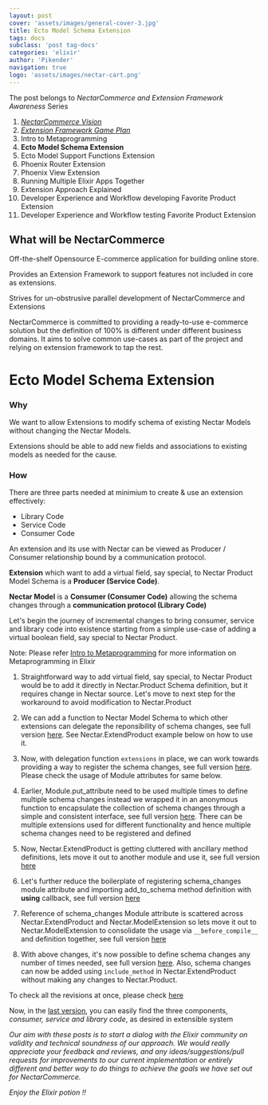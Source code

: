 ```yaml
---
layout: post
cover: 'assets/images/general-cover-3.jpg'
title: Ecto Model Schema Extension
tags: docs
subclass: 'post tag-docs'
categories: 'elixir'
author: 'Pikender'
navigation: true
logo: 'assets/images/nectar-cart.png'
---
```


>
The post belongs to _NectarCommerce and Extension Framework Awareness_ Series
>
1. _[NectarCommerce Vision](http://vinsol.com/blog/2016/04/08/nectarcommerce-vision/)_
1. _[Extension Framework Game Plan](http://vinsol.com/blog/2016/04/12/extension-framework-game-plan/)_
1. Intro to Metaprogramming
1. **Ecto Model Schema Extension**
1. Ecto Model Support Functions Extension
1. Phoenix Router Extension
1. Phoenix View Extension
1. Running Multiple Elixir Apps Together
1. Extension Approach Explained
1. Developer Experience and Workflow developing Favorite Product Extension
1. Developer Experience and Workflow testing Favorite Product Extension


## What will be NectarCommerce

>
Off-the-shelf Opensource E-commerce application for building online store.
>
Provides an Extension Framework to support features not included in core as extensions.
>
Strives for un-obstrusive parallel development of NectarCommerce and Extensions

NectarCommerce is committed to providing a ready-to-use e-commerce solution but the definition of 100% is different under different business domains. It aims to solve common use-cases as part of the project and relying on extension framework to tap the rest.

# Ecto Model Schema Extension

### Why

We want to allow Extensions to modify schema of existing Nectar Models without changing the Nectar Models.

Extensions should be able to add new fields and associations to existing models as needed for the cause.

### How

There are three parts needed at minimium to create & use an extension effectively:

- Library Code
- Service Code
- Consumer Code

An extension and its use with Nectar can be viewed as Producer / Consumer relationship bound by a communication protocol.

**Extension** which want to add a virtual field, say special, to Nectar Product Model Schema is a **Producer (Service Code)**.

**Nectar Model** is a **Consumer (Consumer Code)** allowing the schema changes through a **communication protocol (Library Code)**

Let's begin the journey of incremental changes to bring consumer, service and library code into existence starting from a simple use-case of adding a virtual boolean field, say special to Nectar Product.

>
Note: Please refer [Intro to Metaprogramming]() for more information on Metaprogramming in Elixir

1.  Straightforward way to add virtual field, say special, to Nectar Product would be to add it directly in Nectar.Product Schema definition, but it requires change in Nectar source. Let's move to next step for the workaround to avoid modification to Nectar.Product

    <script src="https://gist.github.com/pikender/f58b2208ae8951c7b13214bf320e8ec1/2faba2e7a14bb77cceec769ef676fd439244878d.js"></script>

    <script src="https://gist.github.com/pikender/bf89a77d2ed7c684dd0258d88e777cc0.js"></script>

1.  We can add a function to Nectar Model Schema to which other extensions can delegate the reponsibility of schema changes, see full version [here](https://gist.github.com/pikender/f58b2208ae8951c7b13214bf320e8ec1/5f4ada57be942f8dce713cf4c6c0d6761a7632a0). See Nectar.ExtendProduct example below on how to use it.

    <script src="https://gist.github.com/pikender/cb43c04937fbb95b289bfa43d8dfab08/867502fb2218c41b6495bf318fab527a8a185193.js"></script>

    <script src="https://gist.github.com/pikender/bf89a77d2ed7c684dd0258d88e777cc0.js"></script>

1.  Now, with delegation function `extensions` in place, we can work towards providing a way to register the schema changes, see full version [here](https://gist.github.com/pikender/f58b2208ae8951c7b13214bf320e8ec1/d2b931acb891d74014d2c5f6a1996f69c222e01c). Please check the usage of Module attributes for same below.

    <script src="https://gist.github.com/pikender/cb43c04937fbb95b289bfa43d8dfab08/51619c29cf3a741c85b64e8e6e6ee254457393c5.js"></script>

    <script src="https://gist.github.com/pikender/bf89a77d2ed7c684dd0258d88e777cc0.js"></script>

1.  Earlier, Module.put_attribute need to be used multiple times to define multiple schema changes instead we wrapped it in an anonymous function to encapsulate the collection of schema changes through a simple and consistent interface, see full version [here](https://gist.github.com/pikender/f58b2208ae8951c7b13214bf320e8ec1/3312acebeb9edec66e61da2ad447f7b18d5a9c8e). There can be multiple extensions used for different functionality and hence multiple schema changes need to be registered and defined

    <script src="https://gist.github.com/pikender/cb43c04937fbb95b289bfa43d8dfab08/a1390db765a519334926834da392db90b70a2e84.js"></script>

    <script src="https://gist.github.com/pikender/bf89a77d2ed7c684dd0258d88e777cc0.js"></script>

1.  Now, Nectar.ExtendProduct is getting cluttered with ancillary method definitions, lets move it out to another module and use it, see full version [here](https://gist.github.com/pikender/f58b2208ae8951c7b13214bf320e8ec1/4d3d831a6541e1e0c8ffeca4bbf44fbff579da35)

    <script src="https://gist.github.com/pikender/cb43c04937fbb95b289bfa43d8dfab08/3323216f040a457e2a23dab6715be545dfa001e6.js"></script>

    <script src="https://gist.github.com/pikender/bf89a77d2ed7c684dd0258d88e777cc0.js"></script>

1.  Let's further reduce the boilerplate of registering schema_changes module attribute and importing add_to_schema method definition with __using__ callback, see full version [here](https://gist.github.com/pikender/f58b2208ae8951c7b13214bf320e8ec1/3e16ffe09593e53a8ca598df821dd260f92c4856)

    <script src="https://gist.github.com/pikender/cb43c04937fbb95b289bfa43d8dfab08/bce26efc97a14745007ed06a2bf29c52e95965af.js"></script>

    <script src="https://gist.github.com/pikender/bf89a77d2ed7c684dd0258d88e777cc0.js"></script>

1.  Reference of schema_changes Module attribute is scattered across Nectar.ExtendProduct and Nectar.ModelExtension so lets move it out to Nectar.ModelExtension to consolidate the usage via `__before_compile__` and definition together, see full version [here](https://gist.github.com/pikender/f58b2208ae8951c7b13214bf320e8ec1/3f09764e15098234e8b8d43361d403a4e8d370a2)

    <script src="https://gist.github.com/pikender/cb43c04937fbb95b289bfa43d8dfab08/abd73fd87467c23c6d8a9ab262cc50306356f3d7.js"></script>

    <script src="https://gist.github.com/pikender/bf89a77d2ed7c684dd0258d88e777cc0.js"></script>

1.  With above changes, it's now possible to define schema changes any number of times needed, see full version [here](https://gist.github.com/pikender/f58b2208ae8951c7b13214bf320e8ec1). Also, schema changes can now be added using `include_method` in Nectar.ExtendProduct without making any changes to Nectar.Product.

    <script src="https://gist.github.com/pikender/cb43c04937fbb95b289bfa43d8dfab08/518fae3a31366e82b12270cf8d60139dff86b3a4.js"></script>

    <script src="https://gist.github.com/pikender/bf89a77d2ed7c684dd0258d88e777cc0.js"></script>

To check all the revisions at once, please check [here](https://gist.github.com/pikender/f58b2208ae8951c7b13214bf320e8ec1/revisions)

Now, in the [last version](https://gist.github.com/pikender/f58b2208ae8951c7b13214bf320e8ec1), you can easily find the three components, _consumer, service and library code_, as desired in extensible system

_Our aim with these posts is to start a dialog with the Elixir community on validity and technical soundness of our approach. We would really appreciate your feedback and reviews, and any ideas/suggestions/pull requests for improvements to our current implementation or entirely different and better way to do things to achieve the goals we have set out for NectarCommerce._

_Enjoy the Elixir potion !!_
